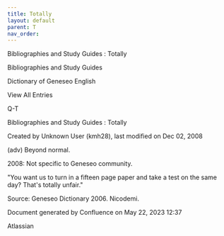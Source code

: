 ```yaml
---
title: Totally
layout: default
parent: T
nav_order:
---
```


Bibliographies and Study Guides : Totally

Bibliographies and Study Guides

Dictionary of Geneseo English

View All Entries

Q-T

Bibliographies and Study Guides : Totally

Created by  Unknown User (kmh28), last modified on Dec 02, 2008

(adv) Beyond normal.

2008: Not specific to Geneseo community.

&quot;You want us to turn in a fifteen page paper and take a test on the same day? That's totally unfair.&quot;

Source: Geneseo Dictionary 2006. Nicodemi. 

Document generated by Confluence on May 22, 2023 12:37

Atlassian
